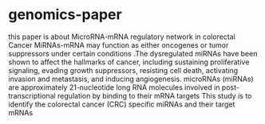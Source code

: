 # genomics-paper
this paper is about MicroRNA-mRNA regulatory network in colorectal Cancer 
MiRNAs-mRNA may function as either oncogenes or tumor suppressors under certain conditions .The dysregulated miRNAs have been shown to affect the hallmarks of cancer, including sustaining proliferative signaling, evading growth suppressors, resisting cell death, activating invasion and metastasis, and inducing angiogenesis.
microRNAs (miRNAs) are approximately 21-nucleotide long RNA molecules involved in post-transcriptional regulation by binding to their mRNA targets
This study is to identify the colorectal cancer (CRC) specific miRNAs and their target mRNAs
